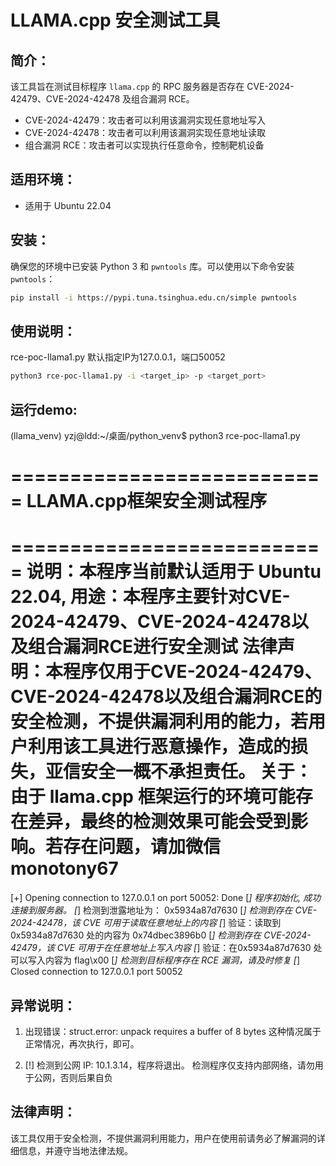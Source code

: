 # LLAMA.cpp 安全测试工具


## 简介：
该工具旨在测试目标程序 `llama.cpp` 的 RPC 服务器是否存在 CVE-2024-42479、CVE-2024-42478 及组合漏洞 RCE。
  - CVE-2024-42479：攻击者可以利用该漏洞实现任意地址写入
  - CVE-2024-42478：攻击者可以利用该漏洞实现任意地址读取
  - 组合漏洞 RCE：攻击者可以实现执行任意命令，控制靶机设备


## 适用环境：
- 适用于 Ubuntu 22.04


## 安装：
确保您的环境中已安装 Python 3 和 `pwntools` 库。可以使用以下命令安装 `pwntools`：

```bash
pip install -i https://pypi.tuna.tsinghua.edu.cn/simple pwntools
```


## 使用说明：
rce-poc-llama1.py 默认指定IP为127.0.0.1，端口50052
```bash
python3 rce-poc-llama1.py -i <target_ip> -p <target_port>
```


## 运行demo:
(llama_venv) yzj@ldd:~/桌面/python_venv$ python3 rce-poc-llama1.py

===========================
LLAMA.cpp框架安全测试程序
===========================

===========================
说明：本程序当前默认适用于 Ubuntu 22.04, 
用途：本程序主要针对CVE-2024-42479、CVE-2024-42478以及组合漏洞RCE进行安全测试 
法律声明：本程序仅用于CVE-2024-42479、CVE-2024-42478以及组合漏洞RCE的安全检测，不提供漏洞利用的能力，若用户利用该工具进行恶意操作，造成的损失，亚信安全一概不承担责任。
关于：由于 llama.cpp 框架运行的环境可能存在差异，最终的检测效果可能会受到影响。若存在问题，请加微信 monotony67
===========================
[+] Opening connection to 127.0.0.1 on port 50052: Done
[*] 程序初始化, 成功连接到服务器。
[*] 检测到泄露地址为： 0x5934a87d7630
[*] 检测到存在 CVE-2024-42478，该 CVE 可用于读取任意地址上的内容
[*] 验证：读取到 0x5934a87d7630 处的内容为 0x74dbec3896b0
[*] 检测到存在 CVE-2024-42479，该 CVE 可用于在任意地址上写入内容
[*] 验证：在0x5934a87d7630 处可以写入内容为 flag\x00
[*] 检测到目标程序存在 RCE 漏洞，请及时修复
[*] Closed connection to 127.0.0.1 port 50052



## 异常说明：
1. 出现错误：struct.error: unpack requires a buffer of 8 bytes
这种情况属于正常情况，再次执行，即可。

2. [!] 检测到公网 IP: 10.1.3.14，程序将退出。
检测程序仅支持内部网络，请勿用于公网，否则后果自负



## 法律声明：
该工具仅用于安全检测，不提供漏洞利用能力，用户在使用前请务必了解漏洞的详细信息，并遵守当地法律法规。

